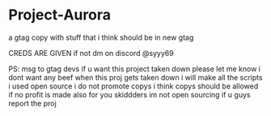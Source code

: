 # Project-Aurora
a gtag copy with stuff that i think should be in new gtag

CREDS ARE GIVEN
if not dm on discord
@syyy69

PS: msg to gtag devs if u want this project taken down please let me know i dont want any beef
when this proj gets taken down i will make all the scripts i used open source i do not promote copys
i think copys should be allowed if no profit is made also for you skiddders im not open sourcing if u guys report the proj

